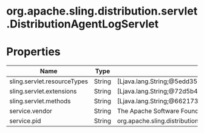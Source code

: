 # org.apache.sling.distribution.servlet.DistributionAgentLogServlet

# Properties

| Name | Type | Value |
| ---- | ---- | ----- |
| sling.servlet.resourceTypes | String | [Ljava.lang.String;@5edd3519 |
| sling.servlet.extensions | String | [Ljava.lang.String;@72d5b45c |
| sling.servlet.methods | String | [Ljava.lang.String;@662173bc |
| service.vendor | String | The Apache Software Foundation |
| service.pid | String | org.apache.sling.distribution.servlet.DistributionAgentLogServlet |
